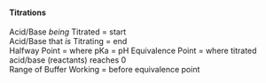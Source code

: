 #### Titrations
Acid/Base _being_ Titrated = start  
Acid/Base that _is_ Titrating = end  
Halfway Point = where pKa = pH
Equivalence Point = where titrated acid/base (reactants) reaches 0  
Range of Buffer Working = before equivalence point
